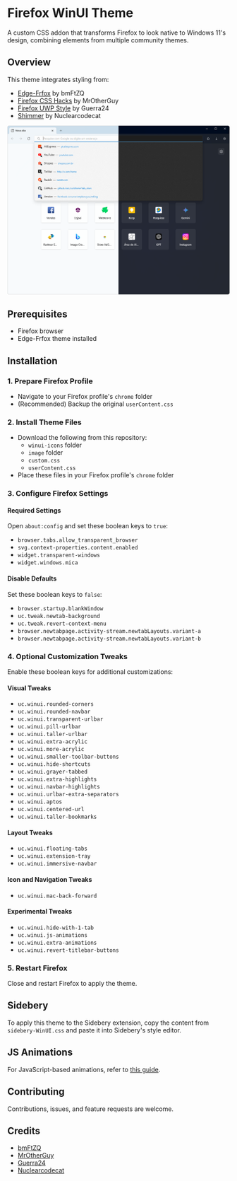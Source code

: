 # Firefox WinUI Theme

A custom CSS addon that transforms Firefox to look native to Windows 11's design, combining elements from multiple community themes.

## Overview

This theme integrates styling from:
- [Edge-Frfox](https://github.com/bmFtZQ/Edge-FrFox) by bmFtZQ
- [Firefox CSS Hacks](https://github.com/MrOtherGuy/firefox-csshacks) by MrOtherGuy
- [Firefox UWP Style](https://github.com/Guerra24/Firefox-UWP-Style) by Guerra24
- [Shimmer](https://github.com/nuclearcodecat/shimmer) by Nuclearcodecat

![WinUI Firefox Theme Screenshot](screenshots/WinUI-Firefox.png)

## Prerequisites

- Firefox browser
- Edge-Frfox theme installed

## Installation

### 1. Prepare Firefox Profile
- Navigate to your Firefox profile's `chrome` folder
- (Recommended) Backup the original `userContent.css`

### 2. Install Theme Files
- Download the following from this repository:
  - `winui-icons` folder
  - `image` folder
  - `custom.css`
  - `userContent.css`
- Place these files in your Firefox profile's `chrome` folder

### 3. Configure Firefox Settings

#### Required Settings
Open `about:config` and set these boolean keys to `true`:
- `browser.tabs.allow_transparent_browser`
- `svg.context-properties.content.enabled`
- `widget.transparent-windows`
- `widget.windows.mica`

#### Disable Defaults
Set these boolean keys to `false`:
- `browser.startup.blankWindow`
- `uc.tweak.newtab-background`
- `uc.tweak.revert-context-menu`
- `browser.newtabpage.activity-stream.newtabLayouts.variant-a`
- `browser.newtabpage.activity-stream.newtabLayouts.variant-b`

### 4. Optional Customization Tweaks

Enable these boolean keys for additional customizations:

#### Visual Tweaks
- `uc.winui.rounded-corners`
- `uc.winui.rounded-navbar`
- `uc.winui.transparent-urlbar`
- `uc.winui.pill-urlbar`
- `uc.winui.taller-urlbar`
- `uc.winui.extra-acrylic`
- `uc.winui.more-acrylic`
- `uc.winui.smaller-toolbar-buttons`
- `uc.winui.hide-shortcuts`
- `uc.winui.grayer-tabbed`
- `uc.winui.extra-highlights`
- `uc.winui.navbar-highlights`
- `uc.winui.urlbar-extra-separators`
- `uc.winui.aptos`
- `uc.winui.centered-url`
- `uc.winui.taller-bookmarks`

#### Layout Tweaks
- `uc.winui.floating-tabs`
- `uc.winui.extension-tray`
- `uc.winui.immersive-navbar`

#### Icon and Navigation Tweaks
- `uc.winui.mac-back-forward`

#### Experimental Tweaks
- `uc.winui.hide-with-1-tab`
- `uc.winui.js-animations`
- `uc.winui.extra-animations`
- `uc.winui.revert-titlebar-buttons`

### 5. Restart Firefox

Close and restart Firefox to apply the theme.

## Sidebery

To apply this theme to the Sidebery extension, copy the content from `sidebery-WinUI.css` and paste it into Sidebery's style editor.

## JS Animations

For JavaScript-based animations, refer to [this guide](https://github.com/MrOtherGuy/fx-autoconfig).

## Contributing

Contributions, issues, and feature requests are welcome.

## Credits

- [bmFtZQ](https://github.com/bmFtZQ)
- [MrOtherGuy](https://github.com/MrOtherGuy)
- [Guerra24](https://github.com/Guerra24)
- [Nuclearcodecat](https://github.com/nuclearcodecat)

